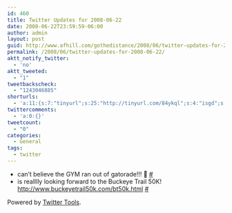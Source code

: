 ```yaml
---
id: 460
title: Twitter Updates for 2008-06-22
date: 2008-06-22T23:59:59-06:00
author: admin
layout: post
guid: http://www.afhill.com/gothedistance/2008/06/twitter-updates-for-2008-06-22/
permalink: /2008/06/twitter-updates-for-2008-06-22/
aktt_notify_twitter:
  - 'no'
aktt_tweeted:
  - "1"
tweetbackscheck:
  - "1243046885"
shorturls:
  - 'a:11:{s:7:"tinyurl";s:25:"http://tinyurl.com/84ykql";s:4:"isgd";s:17:"http://is.gd/ffDF";s:5:"bitly";s:18:"http://bit.ly/fYYj";s:5:"snipr";s:22:"http://snipr.com/9rppi";s:5:"snurl";s:22:"http://snurl.com/9rppi";s:7:"snipurl";s:24:"http://snipurl.com/9rppi";s:4:"trim";s:17:"http://tr.im/42hx";s:5:"adjix";s:207:"(10 Jan 2008 temporary restriction: API requires valid partnerID or partnerEmail key in request. Contact us if this affects you.) Invalid Adjix request. API documentation @ http://web.adjix.com/AdjixAPI.html";s:4:"advu";s:203:"(10 Jan 2008 temporary restriction: API requires valid partnerID or partnerEmail key in request. Contact us if this affects you.) Invalid Adjix request. API documentation @ http://web.ad.vu/AdjixAPI.html";s:4:"zima";s:19:"http://zi.ma/eda68a";s:9:"permalink";s:75:"http://www.afhill.com/gothedistance/2008/06/twitter-updates-for-2008-06-22/";}'
twittercomments:
  - 'a:0:{}'
tweetcount:
  - "0"
categories:
  - General
tags:
  - twitter
---
```

<ul class="aktt_tweet_digest">
  <li>
    can&#8217;t believe the GYM ran out of gatorade!!! 🙁 <a href="http://twitter.com/afhill262/statuses/841003252">#</a>
  </li>
  <li>
    is realllly looking forward to the Buckeye Trail 50K! <a href="http://www.buckeyetrail50k.com/bt50k.html" rel="nofollow">http://www.buckeyetrail50k.com/bt50k.html</a> <a href="http://twitter.com/afhill262/statuses/841014930">#</a>
  </li>
</ul>

<p class="aktt_credit">
  Powered by <a href="http://alexking.org/projects/wordpress">Twitter Tools</a>.
</p>